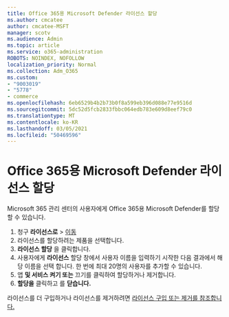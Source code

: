 ```yaml
---
title: Office 365용 Microsoft Defender 라이선스 할당
ms.author: cmcatee
author: cmcatee-MSFT
manager: scotv
ms.audience: Admin
ms.topic: article
ms.service: o365-administration
ROBOTS: NOINDEX, NOFOLLOW
localization_priority: Normal
ms.collection: Adm_O365
ms.custom:
- "9003019"
- "5778"
- commerce
ms.openlocfilehash: 6eb6529b4b2b73b0f8a599eb396d088e77e9516d
ms.sourcegitcommit: 5dc52d5fcb2833fbbc064edb783e609d8eef79c0
ms.translationtype: MT
ms.contentlocale: ko-KR
ms.lasthandoff: 03/05/2021
ms.locfileid: "50469596"
---
```

# <a name="assign-microsoft-defender-for-office-365-licenses"></a>Office 365용 Microsoft Defender 라이선스 할당

Microsoft 365 관리 센터의 사용자에게 Office 365용 Microsoft Defender를 할당할 수 있습니다.

1. 청구 **라이선스로**  >  [이동](https://go.microsoft.com/fwlink/p/?linkid=842264)
2. 라이선스를 할당하려는 제품을 선택합니다.
3. **라이선스 할당** 을 클릭합니다.
4. 사용자에게 **라이선스**  할당 창에서 사용자 이름을 입력하기 시작한 다음 결과에서 해당 이름을 선택 합니다. 한 번에 최대 20명의 사용자를 추가할 수 있습니다.
5. 앱 **및 서비스 켜기 또는**  끄기를 클릭하여 할당하거나 제거합니다.
6. **할당을** 클릭하고 를 **닫습니다.**

라이선스를 더 구입하거나 라이선스를 제거하려면 [라이선스 구입 또는 제거를 참조합니다.](https://docs.microsoft.com/microsoft-365/commerce/licenses/buy-licenses#buy-or-remove-licenses-for-your-business-subscription)